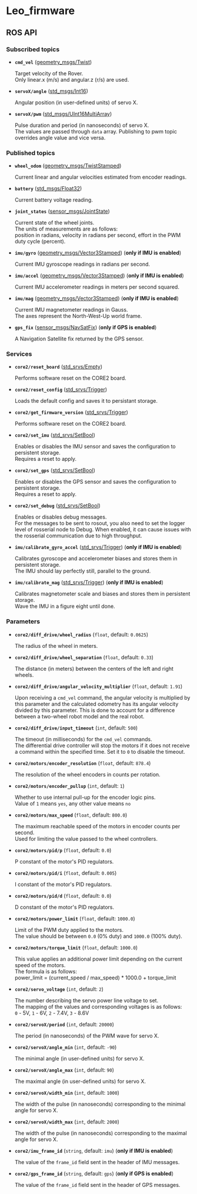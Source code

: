 # Leo_firmware

## ROS API

### Subscribed topics

* **`cmd_vel`** ([geometry_msgs/Twist])

    Target velocity of the Rover.  
    Only linear.x (m/s) and angular.z (r/s) are used.

* **`servoX/angle`** ([std_msgs/Int16])

    Angular position (in user-defined units) of servo X.

* **`servoX/pwm`** ([std_msgs/UInt16MultiArray])

    Pulse duration and period (in nanoseconds) of servo X.  
    The values are passed through `data` array. Publishing to pwm topic overrides angle value and vice versa.

### Published topics

* **`wheel_odom`** ([geometry_msgs/TwistStamped])

    Current linear and angular velocities estimated from encoder readings.

* **`battery`** ([std_msgs/Float32])

    Current battery voltage reading.

* **`joint_states`** ([sensor_msgs/JointState])

    Current state of the wheel joints.  
    The units of measurements are as follows:  
    position in radians, velocity in radians per second, effort in the PWM duty cycle (percent).

* **`imu/gyro`** ([geometry_msgs/Vector3Stamped]) (**only if IMU is enabled**)

    Current IMU gyroscope readings in radians per second.

* **`imu/accel`** ([geometry_msgs/Vector3Stamped]) (**only if IMU is enabled**)

    Current IMU accelerometer readings in meters per second squared.

* **`imu/mag`** ([geometry_msgs/Vector3Stamped]) (**only if IMU is enabled**)

    Current IMU magnetometer readings in Gauss.  
    The axes represent the North-West-Up world frame.

* **`gps_fix`** ([sensor_msgs/NavSatFix]) (**only if GPS is enabled**)

    A Navigation Satellite fix returned by the GPS sensor.

### Services

* **`core2/reset_board`** ([std_srvs/Empty])

    Performs software reset on the CORE2 board.

* **`core2/reset_config`** ([std_srvs/Trigger])

    Loads the default config and saves it to persistant storage.

* **`core2/get_firmware_version`** ([std_srvs/Trigger])

    Performs software reset on the CORE2 board.

* **`core2/set_imu`** ([std_srvs/SetBool])

    Enables or disables the IMU sensor and saves the configuration to persistent storage.  
    Requires a reset to apply.

* **`core2/set_gps`** ([std_srvs/SetBool])

    Enables or disables the GPS sensor and saves the configuration to persistent storage.  
    Requires a reset to apply.

* **`core2/set_debug`** ([std_srvs/SetBool])

    Enables or disables debug messages.  
    For the messages to be sent to rosout, you also need to set the logger level of rosserial node to Debug. When enabled, it can cause issues with the rosserial communication due to high throughput.

* **`imu/calibrate_gyro_accel`** ([std_srvs/Trigger]) (**only if IMU is enabled**)

    Calibrates gyroscope and accelerometer biases and stores them in persistent storage.  
    The IMU should lay perfectly still, parallel to the ground.

* **`imu/calibrate_mag`** ([std_srvs/Trigger]) (**only if IMU is enabled**)

    Calibrates magnetometer scale and biases and stores them in persistent storage.  
    Wave the IMU in a figure eight until done.

### Parameters

* **`core2/diff_drive/wheel_radius`** (`float`, default: `0.0625`)

    The radius of the wheel in meters.

* **`core2/diff_drive/wheel_separation`** (`float`, default: `0.33`)

    The distance (in meters) between the centers of the left and right wheels.

* **`core2/diff_drive/angular_velocity_multiplier`** (`float`, default: `1.91`)

    Upon receiving a `cmd_vel` command, the angular velocity is multiplied by this parameter and the calculated odometry has its angular velocity divided by this parameter. This is done to account for a difference between a two-wheel robot model and the real robot.

* **`core2/diff_drive/input_timeout`** (`int`, default: `500`)

    The timeout (in milliseconds) for the `cmd_vel` commands.  
    The differential drive controller will stop the motors if it does not receive a command within the specified time. Set it to `0` to disable the timeout.

* **`core2/motors/encoder_resolution`** (`float`, default: `878.4`)

    The resolution of the wheel encoders in counts per rotation.

* **`core2/motors/encoder_pullup`** (`int`, default: `1`)

    Whether to use internal pull-up for the encoder logic pins.  
    Value of `1` means `yes`, any other value means `no`

* **`core2/motors/max_speed`** (`float`, default: `800.0`)

    The maximum reachable speed of the motors in encoder counts per second.  
    Used for limiting the value passed to the wheel controllers.

* **`core2/motors/pid/p`** (`float`, default: `0.0`)

    P constant of the motor's PID regulators.

* **`core2/motors/pid/i`** (`float`, default: `0.005`)

    I constant of the motor's PID regulators.

* **`core2/motors/pid/d`** (`float`, default: `0.0`)

    D constant of the motor's PID regulators.

* **`core2/motors/power_limit`** (`float`, default: `1000.0`)

    Limit of the PWM duty applied to the motors.  
    The value should be between `0.0` (0% duty) and `1000.0` (100% duty).

* **`core2/motors/torque_limit`** (`float`, default: `1000.0`)

    This value applies an additional power limit depending on the current speed of the motors.  
    The formula is as follows:   
    power_limit = (current_speed / max_speed) * 1000.0 + torque_limit

* **`core2/servo_voltage`** (`int`, default: `2`)

    The number describing the servo power line voltage to set.  
    The mapping of the values and corresponding voltages is as follows:  
    `0` - 5V, `1` - 6V, `2` - 7.4V, `3` - 8.6V

* **`core2/servoX/period`** (`int`, default: `20000`)

    The period (in nanoseconds) of the PWM wave for servo X.

* **`core2/servoX/angle_min`** (`int`, default: `-90`)

    The minimal angle (in user-defined units) for servo X.

* **`core2/servoX/angle_max`** (`int`, default: `90`)

    The maximal angle (in user-defined units) for servo X.

* **`core2/servoX/width_min`** (`int`, default: `1000`)

    The width of the pulse (in nanoseconds) corresponding to the minimal angle for servo X.

* **`core2/servoX/width_max`** (`int`, default: `2000`)

    The width of the pulse (in nanoseconds) corresponding to the maximal angle for servo X.

* **`core2/imu_frame_id`** (`string`, default: `imu`) (**only if IMU is enabled**)

    The value of the `frame_id` field sent in the header of IMU messages.

* **`core2/gps_frame_id`** (`string`, default: `gps`) (**only if GPS is enabled**)

    The value of the `frame_id` field sent in the header of GPS messages.


[geometry_msgs/Twist]: http://docs.ros.org/api/geometry_msgs/html/msg/Twist.html
[geometry_msgs/TwistStamped]: http://docs.ros.org/api/geometry_msgs/html/msg/TwistStamped.html
[std_msgs/Int16]: http://docs.ros.org/api/std_msgs/html/msg/Int16.html
[std_msgs/Float32]: http://docs.ros.org/api/std_msgs/html/msg/Float32.html
[std_msgs/UInt16MultiArray]: http://docs.ros.org/api/std_msgs/html/msg/UInt16MultiArray.html
[std_srvs/Empty]: http://docs.ros.org/api/std_srvs/html/srv/Empty.html
[std_srvs/Trigger]: http://docs.ros.org/api/std_srvs/html/srv/Trigger.html
[std_srvs/SetBool]: http://docs.ros.org/api/std_srvs/html/srv/SetBool.html
[sensor_msgs/JointState]: http://docs.ros.org/api/sensor_msgs/html/msg/JointState.html
[geometry_msgs/Vector3Stamped]: http://docs.ros.org/api/geometry_msgs/html/msg/Vector3Stamped.html
[std_srvs/Trigger]: http://docs.ros.org/api/std_srvs/html/srv/Trigger.html
[sensor_msgs/NavSatFix]: http://docs.ros.org/api/sensor_msgs/html/msg/NavSatFix.html
